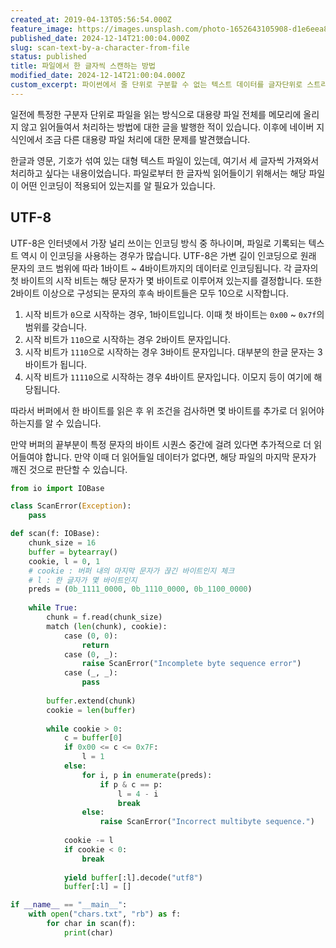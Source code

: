 ```yaml
---
created_at: 2019-04-13T05:56:54.000Z
feature_image: https://images.unsplash.com/photo-1652643105908-d1e6eea8c147?crop=entropy&cs=tinysrgb&fit=max&fm=jpg&ixid=M3wxMTc3M3wwfDF8c2VhcmNofDE2fHxsZXR0ZXJ8ZW58MHx8fHwxNzMzNzEyODkxfDA&ixlib=rb-4.0.3&q=80&w=2000
published_date: 2024-12-14T21:00:04.000Z
slug: scan-text-by-a-character-from-file
status: published
title: 파일에서 한 글자씩 스캔하는 방법
modified_date: 2024-12-14T21:00:04.000Z
custom_excerpt: 파이썬에서 줄 단위로 구분할 수 없는 텍스트 데이터를 글자단위로 스트리밍하는 방법
---
```

일전에 특정한 구분자 단위로 파일을 읽는 방식으로 대용량 파일 전체를 메모리에 올리지 않고 읽어들여서 처리하는 방법에 대한 글을 발행한 적이 있습니다. 이후에 네이버 지식인에서 조금 다른 대용량 파일 처리에 대한 문제를 발견했습니다.

한글과 영문, 기호가 섞여 있는 대형 텍스트 파일이 있는데, 여기서 세 글자씩 가져와서 처리하고 싶다는 내용이었습니다. 파일로부터 한 글자씩 읽어들이기 위해서는 해당 파일이 어떤 인코딩이 적용되어 있는지를 알 필요가 있습니다.

## UTF-8

UTF-8은 인터넷에서 가장 널리 쓰이는 인코딩 방식 중 하나이며, 파일로 기록되는 텍스트 역시 이 인코딩을 사용하는 경우가 많습니다. UTF-8은 가변 길이 인코딩으로 원래 문자의 코드 범위에 따라 1바이트 ~ 4바이트까지의 데이터로 인코딩됩니다. 각 글자의 첫 바이트의 시작 비트는 해당 문자가 몇 바이트로 이루어져 있는지를 결정합니다. 또한 2바이트 이상으로 구성되는 문자의 후속 바이트들은 모두 10으로 시작합니다.

1. 시작 비트가 `0`으로 시작하는 경우, 1바이트입니다. 이때 첫 바이트는 `0x00` ~ `0x7f`의 범위를 갖습니다.
2. 시작 비트가 `110`으로 시작하는 경우 2바이트 문자입니다.
3. 시작 비트가 `1110`으로 시작하는 경우 3바이트 문자입니다. 대부분의 한글 문자는 3바이트가 됩니다.
4. 시작 비트가 `11110`으로 시작하는 경우 4바이트 문자입니다. 이모지 등이 여기에 해당됩니다.

따라서 버퍼에서 한 바이트를 읽은 후 위 조건을 검사하면 몇 바이트를 추가로 더 읽어야 하는지를 알 수 있습니다.

만약 버퍼의 끝부분이 특정 문자의 바이트 시퀀스 중간에 걸려 있다면 추가적으로 더 읽어들여야 합니다. 만약 이때 더 읽어들일 데이터가 없다면, 해당 파일의 마지막 문자가 깨진 것으로 판단할 수 있습니다.

```python
from io import IOBase

class ScanError(Exception):
    pass

def scan(f: IOBase):
    chunk_size = 16
    buffer = bytearray()
    cookie, l = 0, 1
    # cookie : 버퍼 내의 마지막 문자가 끊긴 바이트인지 체크
    # l : 한 글자가 몇 바이트인지
    preds = (0b_1111_0000, 0b_1110_0000, 0b_1100_0000)
    
    while True:
        chunk = f.read(chunk_size)
        match (len(chunk), cookie):
            case (0, 0):
                return
            case (0, _):
                raise ScanError("Incomplete byte sequence error")
            case (_, _):
                pass
        
        buffer.extend(chunk)
        cookie = len(buffer)
        
        while cookie > 0:
            c = buffer[0]
            if 0x00 <= c <= 0x7F:
                l = 1
            else:
                for i, p in enumerate(preds):
                    if p & c == p:
                        l = 4 - i
                        break
                else:
                    raise ScanError("Incorrect multibyte sequence.")
            
            cookie -= l
            if cookie < 0:
                break
            
            yield buffer[:l].decode("utf8")
            buffer[:l] = []

if __name__ == "__main__":
    with open("chars.txt", "rb") as f:
        for char in scan(f):
            print(char)
```